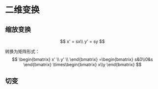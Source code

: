 # 二维变换

## 缩放变换

$$
x' = sx\\
y' = sy
$$

转换为矩阵形式：
$$
\begin{bmatrix}
        x' \\
        y' \\
 \end{bmatrix}
 =\begin{bmatrix} s&0\\0&s \end{bmatrix} \times\begin{bmatrix} x\\y \end{bmatrix}
$$

## 切变

